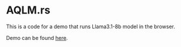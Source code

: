 # AQLM.rs
This is a code for a demo that runs Llama3.1-8b model in the browser.

Demo can be found [here](https://galqiwi.github.io/aqlm-rs/about.html).
